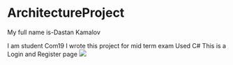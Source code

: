 # ArchitectureProject


My full name is-Dastan Kamalov

I am student Com19
I wrote this project for mid term exam
Used C#
This is a Login and Register page
<img src="images/Снимок экрана (2)">
